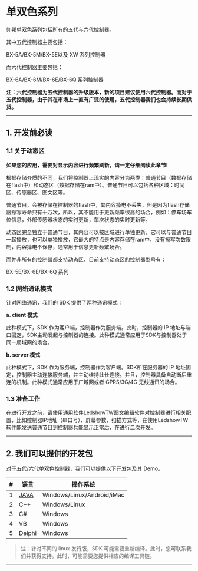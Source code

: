 # 单双色系列

仰邦单双色系列包括所有的五代与六代控制器。

其中五代控制器主要包括：

BX-5A/BX-5M/BX-5E以及 XW 系列控制器

而六代控制器主要包括：

BX-6A/BX-6M/BX-6E/BX-6Q 系列控制器

**注：六代控制器为五代控制器的升级版本，新的项目建议使用六代控制器。而对于五代控制器，由于其在市场上一直有广泛的使用，五代控制器我们也会持续长期供货。**

----



## 1. 开发前必读

### 1.1 关于动态区

**如果您的应用，需要对显示内容进行频繁刷新，请一定仔细阅读此章节!**

根据存储介质的不同，我们将控制器上现实的内容分为两类：普通节目（数据存储在flash中）和动态区（数据存储在ram中）。普通节目可以包括各种区域：时间区、传感器区、图文区等。

普通节目，会被存储在控制器的flash中，其内容掉电不丢失，但是因为flash存储器擦写寿命只有十万次，所以，其不能用于更新频率很高的场合，例如：停车场车位信息，外部传感器状态的实时更新，车次状态的实时更新等。

动态区完全独立于普通节目，其内容可以按区域进行单独更新，它可以与普通节目一起播放，也可以单独播放，它最大的特点是内容存储在ram中，没有擦写次数限制，内容掉电不保存，通常用于信息更新频繁场合。

而并非所有的控制器都支持动态区，目前支持动态区的控制器型号有：

BX-5E/BX-6E/BX-6Q 系列

### 1.2 网络通讯模式

针对网络通讯，我们的 SDK 提供了两种通讯模式：

**a. client 模式**

此种模式下，SDK 作为客户端，控制器作为服务端。此时，控制器的 IP 地址与端口固定，SDK主动发起与控制器的连接。此种模式通常应用于SDK与控制器处于同一局域网的场合。

**b. server 模式**

此种模式下，SDK 作为服务端，控制器作为客户端。SDK所在服务器的 IP 地址固定，控制器主动连接服务端，并主动维持此长连接。并且，控制器具备自动断后重连的机制。此种模式通常应用于广域网或者 GPRS/3G/4G 无线通讯的场合。

### 1.3 准备工作

在进行开发之前，请使用通用软件LedshowTW图文编辑软件对控制器进行相关配置，比如控制器IP地址（串口号）、屏幕参数、扫描方式等，在使用LedshowTW软件能发送普通节目到控制器兵能显示正常后，在进行二次开发。

---

## 2. 我们可以提供的开发包

对于五代/六代单双色控制器，我们可以提供以下开发包及其 Demo。

| #    | 语言                 | 操作系统                   |
| ---- | -------------------- | -------------------------- |
| 1    | [JAVA](../java/java) | Windows/Linux/Android/iMac |
| 2    | C++                  | Windows/Linux              |
| 3    | C#                   | Windows                    |
| 4    | VB                   | Windows                    |
| 5    | Delphi               | Windows                    |

> 注：针对不同的 linux 发行版，SDK 可能需要重新编译。此时，您可联系我们并获得支持。此时，可能需要您提供相应的编译工具链。

---

